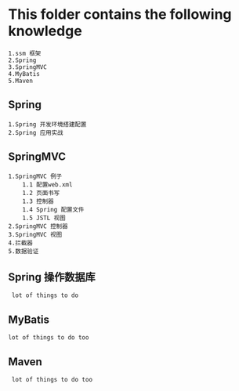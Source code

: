 # This folder contains the following knowledge
    1.ssm 框架
    2.Spring
    3.SpringMVC
    4.MyBatis
    5.Maven  
## Spring
    1.Spring 开发环境搭建配置
    2.Spring 应用实战   
## SpringMVC
    1.SpringMVC 例子
        1.1 配置web.xml
        1.2 页面书写
        1.3 控制器
        1.4 Spring 配置文件
        1.5 JSTL 视图
    2.SpringMVC 控制器
    3.SpringMVC 视图
    4.拦截器     
    5.数据验证
## Spring 操作数据库
     lot of things to do  
## MyBatis 
    lot of things to do too
## Maven
     lot of things to do too
    
    
        
